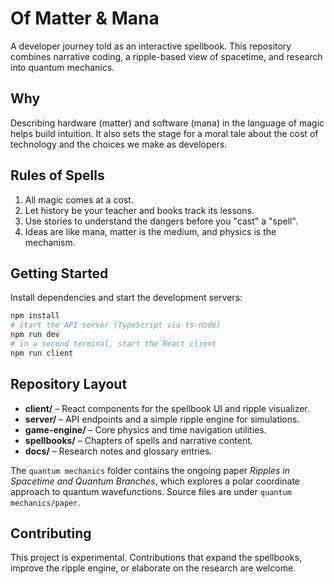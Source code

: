 # Of Matter & Mana

A developer journey told as an interactive spellbook. This repository combines narrative coding, a ripple-based view of spacetime, and research into quantum mechanics.

## Why
Describing hardware (matter) and software (mana) in the language of magic helps build intuition. It also sets the stage for a moral tale about the cost of technology and the choices we make as developers.

## Rules of Spells
1. All magic comes at a cost.
2. Let history be your teacher and books track its lessons.
3. Use stories to understand the dangers before you "cast" a "spell".
4. Ideas are like mana, matter is the medium, and physics is the mechanism.

## Getting Started
Install dependencies and start the development servers:

```bash
npm install
# start the API server (TypeScript via ts-node)
npm run dev
# in a second terminal, start the React client
npm run client
```

## Repository Layout
- **client/** – React components for the spellbook UI and ripple visualizer.
- **server/** – API endpoints and a simple ripple engine for simulations.
- **game-engine/** – Core physics and time navigation utilities.
- **spellbooks/** – Chapters of spells and narrative content.
- **docs/** – Research notes and glossary entries.

The `quantum mechanics` folder contains the ongoing paper *Ripples in Spacetime and Quantum Branches*, which explores a polar coordinate approach to quantum wavefunctions. Source files are under `quantum mechanics/paper`.

## Contributing
This project is experimental. Contributions that expand the spellbooks, improve the ripple engine, or elaborate on the research are welcome.
